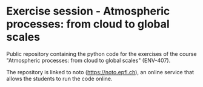 # Exercise session - Atmospheric processes: from cloud to global scales

Public repository containing the python code for the exercises of the course "Atmospheric processes: from cloud to global scales" (ENV-407).

The repository is linked to noto (https://noto.epfl.ch), an online service that allows the students to run the code online.
